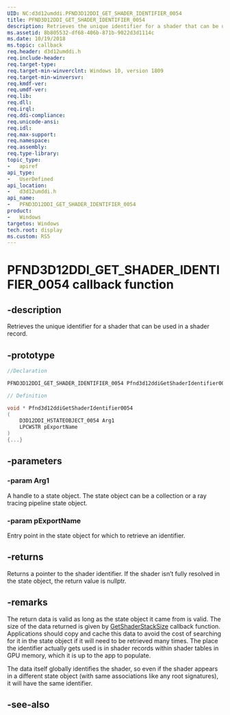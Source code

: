 ```yaml
---
UID: NC:d3d12umddi.PFND3D12DDI_GET_SHADER_IDENTIFIER_0054
title: PFND3D12DDI_GET_SHADER_IDENTIFIER_0054
description: Retrieves the unique identifier for a shader that can be used in a shader record.
ms.assetid: 8b805532-df68-406b-871b-9022d3d1114c
ms.date: 10/19/2018
ms.topic: callback
req.header: d3d12umddi.h
req.include-header:
req.target-type:
req.target-min-winverclnt: Windows 10, version 1809
req.target-min-winversvr:
req.kmdf-ver:
req.umdf-ver:
req.lib:
req.dll:
req.irql: 
req.ddi-compliance:
req.unicode-ansi:
req.idl:
req.max-support:
req.namespace:
req.assembly:
req.type-library: 
topic_type: 
-	apiref
api_type: 
-	UserDefined
api_location: 
-	d3d12umddi.h
api_name: 
-	PFND3D12DDI_GET_SHADER_IDENTIFIER_0054
product:
-	Windows
targetos: Windows
tech.root: display
ms.custom: RS5
---
```


# PFND3D12DDI_GET_SHADER_IDENTIFIER_0054 callback function

## -description

Retrieves the unique identifier for a shader that can be used in a shader record. 

## -prototype

```cpp
//Declaration

PFND3D12DDI_GET_SHADER_IDENTIFIER_0054 Pfnd3d12ddiGetShaderIdentifier0054; 

// Definition

void * Pfnd3d12ddiGetShaderIdentifier0054 
(
	D3D12DDI_HSTATEOBJECT_0054 Arg1
	LPCWSTR pExportName
)
{...}

```

## -parameters

### -param Arg1

A handle to a state object. The state object can be a collection or a ray tracing pipeline state object.

### -param pExportName

Entry point in the state object for which to retrieve an identifier.

## -returns

Returns a pointer to the shader identifier. If the shader isn’t fully resolved in the state object, the return value is nullptr.

## -remarks

The return data is valid as long as the state object it came from is valid. The size of the data returned is given by [GetShaderStackSize](nc-d3d12umddi-pfnd3d12ddi_get_shader_stack_size_0054.md) callback function. Applications should copy and cache this data to avoid the cost of searching for it in the state object if it will need to be retrieved many times. The place the identifier actually gets used is in shader records within shader tables in GPU memory, which it is up to the app to populate. 

The data itself globally identifies the shader, so even if the shader appears in a different state object (with same associations like any root signatures), it will have the same identifier.




## -see-also
